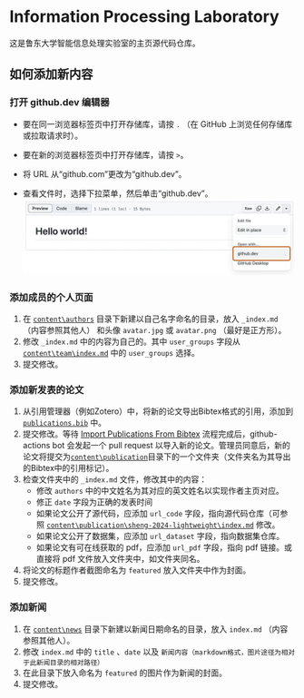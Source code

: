 # Information Processing Laboratory
这是鲁东大学智能信息处理实验室的主页源代码仓库。

## 如何添加新内容

### 打开 github.dev 编辑器

+ 要在同一浏览器标签页中打开存储库，请按 `.` （在 GitHub 上浏览任何存储库或拉取请求时）。

+ 要在新的浏览器标签页中打开存储库，请按 `>`。

+ 将 URL 从“github.com”更改为“github.dev”。

+ 查看文件时，选择下拉菜单，然后单击“github.dev”。
![github.dev](github.dev.png)

### 添加成员的个人页面

1. 在 [`content\authors`](content\authors) 目录下新建以自己名字命名的目录，放入 `_index.md` （内容参照其他人） 和头像 `avatar.jpg` 或 `avatar.png` （最好是正方形）。
2. 修改 `_index.md` 中的内容为自己的。其中 `user_groups` 字段从 [`content\team\index.md`](content\team\index.md) 中的 `user_groups` 选择。
3. 提交修改。

### 添加新发表的论文

1. 从引用管理器（例如Zotero）中，将新的论文导出Bibtex格式的引用，添加到 [`publications.bib`](publications.bib) 中。
2. 提交修改。等待 [Import Publications From Bibtex](https://github.com/LDU-IIPLab/LDU-IIPLab.github.io/actions/workflows/import-publications.yml) 流程完成后，github-actions bot 会发起一个 pull request 以导入新的论文。管理员同意后，新的论文将提交为[`content\publication`](content\publication)目录下的一个文件夹（文件夹名为其导出的Bibtex中的引用标记）。
3. 检查文件夹中的 `_index.md` 文件，修改其中的内容：
    - 修改 `authors` 中的中文姓名为其对应的英文姓名以实现作者主页对应。
    - 修正 `date` 字段为正确的发表时间
    - 如果论文公开了源代码，应添加 `url_code` 字段，指向源代码仓库（可参照  [`content\publication\sheng-2024-lightweight\index.md`](content\publication\sheng-2024-lightweight\index.md) 修改。
    - 如果论文公开了数据集，应添加 `url_dataset` 字段，指向数据集仓库。
    - 如果论文有可在线获取的 pdf，应添加 `url_pdf` 字段，指向 pdf 链接。或直接将 pdf 文件放入文件夹中，如文件夹同名。
4. 将论文的标题作者截图命名为 `featured` 放入文件夹中作为封面。
5. 提交修改。

### 添加新闻

1. 在 [`content\news`](content\news) 目录下新建以新闻日期命名的目录，放入 `index.md` （内容参照其他人）。
2. 修改 `index.md` 中的 `title` 、`date` 以及 `新闻内容（markdown格式，图片途径为相对于此新闻目录的相对路径）`
3. 在此目录下放入命名为 `featured` 的图片作为新闻的封面。
4. 提交修改。